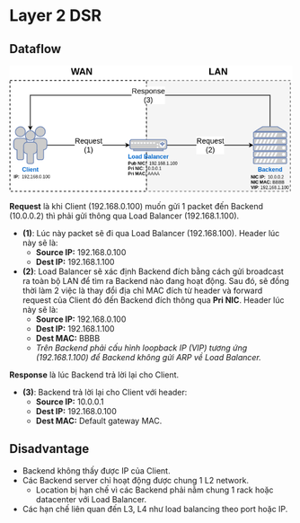 # Layer 2 DSR

## Dataflow

![l2dsr-01](/docs/img/l2dsr-01.png)

**Request** là khi Client (192.168.0.100) muốn gửi 1 packet đến Backend (10.0.0.2) thì phải gửi thông qua Load Balancer (192.168.1.100).
* **(1)**: Lúc này packet sẽ đi qua Load Balancer (192.168.100). Header lúc này sẽ là:
	* **Source IP:** 192.168.0.100
	* **Dest IP:** 192.168.1.100
* **(2)**: Load Balancer sẽ xác định Backend đích bằng cách gửi broadcast ra toàn bộ LAN để tìm ra Backend nào đang hoạt động. Sau đó, sẽ đồng thời làm 2 việc là thay đổi địa chỉ MAC đích từ header và forward request của Client đó đến Backend đích thông qua **Pri NIC**. Header lúc này sẽ là:
	* **Source IP:** 192.168.0.100
	* **Dest IP:** 192.168.1.100
	* **Dest MAC:** BBBB
	* *Trên Backend phải cấu hình loopback IP (VIP) tương ứng (192.168.1.100) để Backend không gửi ARP về Load Balancer.*

**Response** là lúc Backend trả lời lại cho Client.
* **(3)**: Backend trả lời lại cho Client với header:
	* **Source IP:** 10.0.0.1
	* **Dest IP:** 192.168.0.100
	* **Dest MAC:** Default gateway MAC.

## Disadvantage

* Backend không thấy được IP của Client.
* Các Backend server chỉ hoạt động được chung 1 L2 network.
	* Location bị hạn chế vì các Backend phải nằm chung 1 rack hoặc datacenter với Load Balancer.
* Các hạn chế liên quan đến L3, L4 như load balancing theo port hoặc IP.
